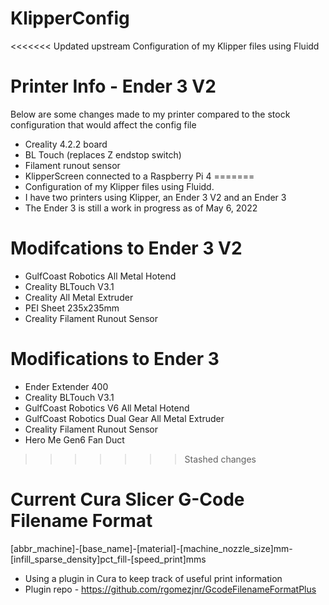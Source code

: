 # KlipperConfig
<<<<<<< Updated upstream
 Configuration of my Klipper files using Fluidd
 
 # Printer Info - Ender 3 V2
 Below are some changes made to my printer compared to the stock configuration that would affect the config file
 - Creality 4.2.2 board
 - BL Touch (replaces Z endstop switch)
 - Filament runout sensor
 - KlipperScreen connected to a Raspberry Pi 4
=======
- Configuration of my Klipper files using Fluidd.
- I have two printers using Klipper, an Ender 3 V2 and an Ender 3
- The Ender 3 is still a work in progress as of May 6, 2022

# Modifcations to Ender 3 V2
- GulfCoast Robotics All Metal Hotend
- Creality BLTouch V3.1
- Creality All Metal Extruder
- PEI Sheet 235x235mm
- Creality Filament Runout Sensor

# Modifications to Ender 3
- Ender Extender 400
- Creality BLTouch V3.1
- GulfCoast Robotics V6 All Metal Hotend
- GulfCoast Robotics Dual Gear All Metal Extruder
- Creality Filament Runout Sensor
- Hero Me Gen6 Fan Duct
>>>>>>> Stashed changes

# Current Cura Slicer G-Code Filename Format
[abbr_machine]-[base_name]-[material]-[machine_nozzle_size]mm-[infill_sparse_density]pct_fill-[speed_print]mms
- Using a plugin in Cura to keep track of useful print information
- Plugin repo - https://github.com/rgomezjnr/GcodeFilenameFormatPlus


